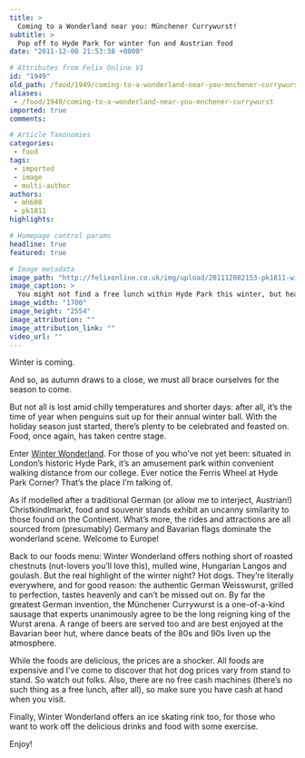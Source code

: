 ```yaml
---
title: >
  Coming to a Wonderland near you: Münchener Currywurst!
subtitle: >
  Pop off to Hyde Park for winter fun and Austrian food
date: "2011-12-08 21:53:38 +0000"

# Attributes from Felix Online V1
id: "1949"
old_path: /food/1949/coming-to-a-wonderland-near-you-mnchener-currywurst
aliases:
 - /food/1949/coming-to-a-wonderland-near-you-mnchener-currywurst
imported: true
comments:

# Article Taxonomies
categories:
 - food
tags:
 - imported
 - image
 - multi-author
authors:
 - mh608
 - pk1811
highlights:

# Homepage control params
headline: true
featured: true

# Image metadata
image_path: "http://felixonline.co.uk/img/upload/201112082153-pk1811-winter-wonderland-2.jpg"
image_caption: >
  You might not find a free lunch within Hyde Park this winter, but headaches are a real possibility
image_width: "1700"
image_height: "2554"
image_attribution: ""
image_attribution_link: ""
video_url: ""
---
```


Winter is coming.

And so, as autumn draws to a close, we must all brace ourselves for the season to come.

But not all is lost amid chilly temperatures and shorter days: after all, it’s the time of year when penguins suit up for their annual winter ball. With the holiday season just started, there’s plenty to be celebrated and feasted on. Food, once again, has taken centre stage.

Enter [Winter Wonderland](http://www.hydeparkwinterwonderland.com/). For those of you who’ve not yet been: situated in London’s historic Hyde Park, it’s an amusement park within convenient walking distance from our college. Ever notice the Ferris Wheel at Hyde Park Corner? That’s the place I’m talking of.

As if modelled after a traditional German (or allow me to interject, Austrian!) Christkindlmarkt, food and souvenir stands exhibit an uncanny similarity to those found on the Continent. What’s more, the rides and attractions are all sourced from (presumably) Germany and Bavarian flags dominate the wonderland scene. Welcome to Europe!

Back to our foods menu: Winter Wonderland offers nothing short of roasted chestnuts (nut-lovers you’ll love this), mulled wine, Hungarian Langos and goulash. But the real highlight of the winter night? Hot dogs. They’re literally everywhere, and for good reason: the authentic German Weisswurst, grilled to perfection, tastes heavenly and can’t be missed out on. By far the greatest German invention, the Münchener Currywurst is a one-of-a-kind sausage that experts unanimously agree to be the long reigning king of the Wurst arena. A range of beers are served too and are best enjoyed at the Bavarian beer hut, where dance beats of the 80s and 90s liven up the atmosphere.

While the foods are delicious, the prices are a shocker. All foods are expensive and I’ve come to discover that hot dog prices vary from stand to stand. So watch out folks. Also, there are no free cash machines (there’s no such thing as a free lunch, after all), so make sure you have cash at hand when you visit.

Finally, Winter Wonderland offers an ice skating rink too, for those who want to work off the delicious drinks and food with some exercise.

Enjoy!
